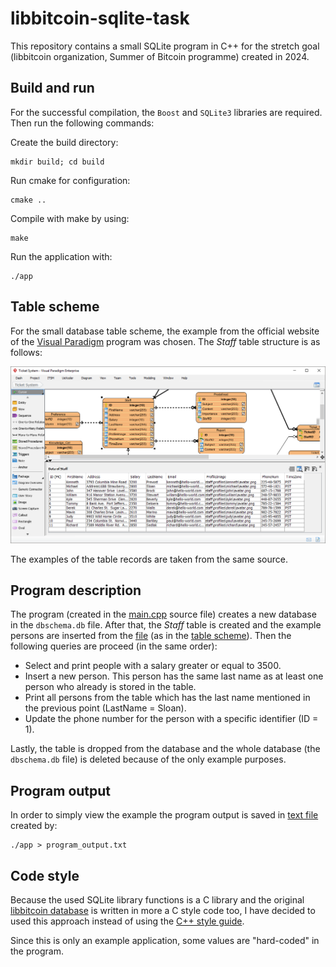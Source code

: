 # libbitcoin-sqlite-task
This repository contains a small SQLite program in C++ for the stretch goal (libbitcoin organization, Summer of Bitcoin programme) created in 2024.

## Build and run
For the successful compilation, the ```Boost``` and ```SQLite3``` libraries are required. Then run the following commands:

Create the build directory:

```
mkdir build; cd build
```

Run cmake for configuration:

```
cmake ..
```

Compile with make by using:

```
make
```

Run the application with:
```
./app
```

## Table scheme
For the small database table scheme, the example from the official website of the [Visual Paradigm](https://www.visual-paradigm.com/features/database-design-with-erd-tools/) program was chosen. The *Staff* table structure is as follows:

![table_scheme.png](doc/table_scheme.png)

The examples of the table records are taken from the same source.

## Program description

The program (created in the [main.cpp](main.cpp) source file) creates a new database in the ```dbschema.db``` file. After that, the *Staff* table is created and the example persons are inserted from the [file](people.csv) (as in the [table scheme](#table-scheme)). Then the following queries are proceed (in the same order):

- Select and print people with a salary greater or equal to 3500.
- Insert a new person. This person has the same last name as at least one person who already is stored in the table.
- Print all persons from the table which has the last name mentioned in the previous point (LastName = Sloan).
- Update the phone number for the person with a specific identifier (ID = 1).

Lastly, the table is dropped from the database and the whole database (the ```dbschema.db``` file) is deleted because of the only example purposes.

## Program output
In order to simply view the example the program output is saved in [text file](program_output.txt) created by:

```
./app > program_output.txt
```

## Code style
Because the used SQLite library functions is a C library and the original [libbitcoin database](https://github.com/libbitcoin/libbitcoin-database) is written in more a C style code too, I have decided to used this approach instead of using the [C++ style guide](https://google.github.io/styleguide/cppguide.html).

Since this is only an example application, some values are "hard-coded" in the program.
